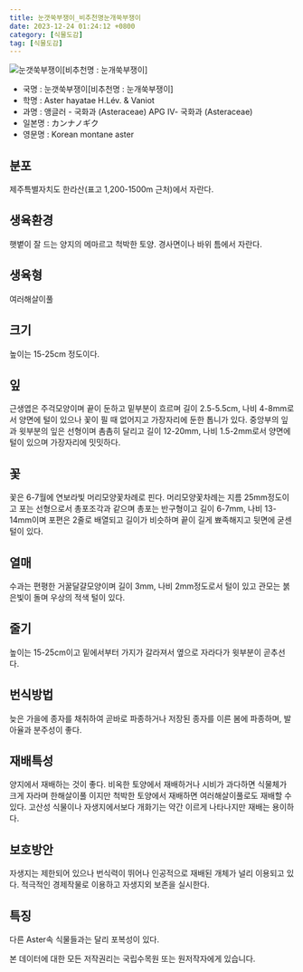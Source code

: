 ```yaml
---
title: 눈갯쑥부쟁이_비추천명눈개쑥부쟁이
date: 2023-12-24 01:24:12 +0800
category: [식물도감]
tag: [식물도감]
---
```




![눈갯쑥부쟁이[비추천명 : 눈개쑥부쟁이]](/fileUpload/plants/basic/Compositae/Aster/8065/1_th2.JPG)
- 국명 : 눈갯쑥부쟁이[비추천명 : 눈개쑥부쟁이]
- 학명 : Aster hayatae H.Lév. & Vaniot
- 과명 : 앵글러 - 국화과 (Asteraceae) APG Ⅳ- 국화과 (Asteraceae)
- 일본명 : カンナノギク
- 영문명 : Korean montane aster


## 분포
제주특별자치도 한라산(표고 1,200-1500m 근처)에서 자란다.
## 생육환경
햇볕이 잘 드는 양지의 메마르고 척박한 토양. 경사면이나 바위 틈에서 자란다.
## 생육형
여러해살이풀
## 크기
높이는 15-25cm 정도이다.
## 잎
근생엽은 주걱모양이며 끝이 둔하고 밑부분이 흐르며 길이 2.5-5.5cm, 나비 4-8mm로서 양면에 털이 있으나 꽃이 필 때 없어지고 가장자리에 둔한 톱니가 있다. 중앙부의 잎과 윗부분의 잎은 선형이며 촘촘히 달리고 길이 12-20mm, 나비 1.5-2mm로서 양면에 털이 있으며 가장자리에 밋밋하다.
## 꽃
꽃은 6-7월에 연보라빛 머리모양꽃차례로 핀다. 머리모양꽃차례는 지름 25mm정도이고 포는 선형으로서 총포조각과 같으며 총포는 반구형이고 길이 6-7mm, 나비 13-14mm이며 포편은 2줄로 배열되고 길이가 비슷하며 끝이 길게 뾰족해지고 뒷면에 굳센 털이 있다.
## 열매
수과는 편평한 거꿀달걀모양이며 길이 3mm, 나비 2mm정도로서 털이 있고 관모는 붉은빛이 돌며 우상의 적색 털이 있다.
## 줄기
높이는 15-25cm이고 밑에서부터 가지가 갈라져서 옆으로 자라다가 윗부분이 곧추선다.
## 번식방법
늦은 가을에 종자를 채취하여 곧바로 파종하거나 저장된 종자를 이른 봄에 파종하며, 발아율과 분주성이 좋다.
## 재배특성
양지에서 재배하는 것이 좋다. 비옥한 토양에서 재배하거나 시비가 과다하면 식물체가 크게 자라며 한해살이풀 이지만 척박한 토양에서 재배하면 여러해살이풀로도 재배할 수 있다. 고산성 식물이나 자생지에서보다 개화기는 약간 이르게 나타나지만 재배는 용이하다.
## 보호방안
자생지는 제한되어 있으나 번식력이 뛰어나 인공적으로 재배된 개체가 널리 이용되고 있다. 적극적인 경제작물로 이용하고 자생지외 보존을 실시한다.
## 특징
다른 Aster속 식물들과는 달리 포복성이 있다.






본 데이터에 대한 모든 저작권리는 국립수목원 또는 원저작자에게 있습니다.
